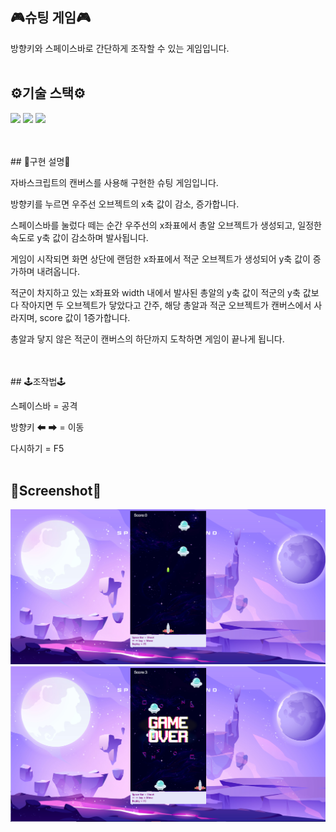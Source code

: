 ## 🎮슈팅 게임🎮

방향키와 스페이스바로 간단하게 조작할 수 있는 게임입니다.
</br>
</br>

## ⚙기술 스택⚙

<p>
  <img src="https://img.shields.io/badge/css-1572B6?style=flat-square&logo=css3&logoColor=white">
  <img src="https://img.shields.io/badge/html5-E34F26?style=flat-square&logo=html5&logoColor=white">
  <img src="https://img.shields.io/badge/javascript-F7DF1E?style=flat-square&logo=javascript&logoColor=black">
</p>
</br>
</br>
## 📒구현 설명📒

자바스크립트의 캔버스를 사용해 구현한 슈팅 게임입니다.

방향키를 누르면 우주선 오브젝트의 x축 값이 감소, 증가합니다.

스페이스바를 눌렀다 떼는 순간 우주선의 x좌표에서 총알 오브젝트가 생성되고, 일정한 속도로 y축 값이 감소하며 발사됩니다.

게임이 시작되면 화면 상단에 랜덤한 x좌표에서 적군 오브젝트가 생성되어 y축 값이 증가하며 내려옵니다.

적군이 차지하고 있는 x좌표와 width 내에서 발사된 총알의 y축 값이 적군의 y축 값보다 작아지면 두 오브젝트가 닿았다고 간주, 해당 총알과 적군 오브젝트가 캔버스에서 사라지며, score 값이 1증가합니다.

총알과 닿지 않은 적군이 캔버스의 하단까지 도착하면 게임이 끝나게 됩니다.

</br>
</br>
## 🕹조작법🕹

스페이스바 = 공격

방향키 ⬅ ➡ = 이동

다시하기 = F5
</br>
</br>

## 📸Screenshot📸

<img src = './readme-img/shooting-game-2.png'></img>
</br>
<img src = './readme-img/shooting-game-1.png'></img>
